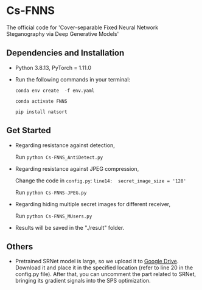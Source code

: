 # Cs-FNNS
The official code for 'Cover-separable Fixed Neural Network Steganography via Deep Generative Models'

## Dependencies and Installation
- Python 3.8.13, PyTorch = 1.11.0
- Run the following commands in your terminal:

  `conda env create  -f env.yaml`

   `conda activate FNNS`

  `pip install natsort`


## Get Started
- Regarding resistance against detection,

   Run `python Cs-FNNS_AntiDetect.py` 

- Regarding resistance against JPEG compression,

   Change the code in `config.py`:  `line14:  secret_image_size = '128'`
  
   Run `python Cs-FNNS-JPEG.py`

- Regarding hiding multiple secret images for different receiver,
  
  Run `python Cs-FNNS_MUsers.py`

- Results will be saved in the "./result" folder.
    
## Others
- Pretrained SRNet model is large, so we upload it to [Google Drive](https://drive.google.com/drive/folders/1nZuBFTH0-bb9umTOO54Axap453N2mfa6?usp=sharing). Download it and place it in the specified location (refer to line 20 in the config.py file). After that, you can uncomment the part related to SRNet, bringing its gradient signals into the SPS optimization.

